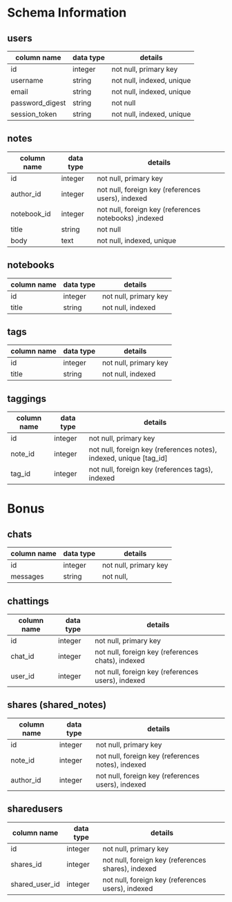 # Schema Information


## users
column name     | data type | details
----------------|-----------|-----------------------
id              | integer   | not null, primary key
username        | string    | not null, indexed, unique
email           | string    | not null, indexed, unique
password_digest | string    | not null
session_token   | string    | not null, indexed, unique

## notes
column name     | data type | details
----------------|-----------|-----------------------
id              | integer   | not null, primary key
author_id       | integer   | not null, foreign key (references users), indexed
notebook_id     | integer   | not null, foreign key (references notebooks) ,indexed
title           | string    | not null
body            | text      | not null, indexed, unique

## notebooks
column name     | data type | details
----------------|-----------|-----------------------
id              | integer   | not null, primary key
title           | string    | not null, indexed

## tags
column name     | data type | details
----------------|-----------|-----------------------
id              | integer   | not null, primary key
title           | string    | not null, indexed

## taggings
column name     | data type | details
----------------|-----------|-----------------------
id              | integer   | not null, primary key
note_id         | integer   | not null, foreign key (references notes), indexed, unique [tag_id]
tag_id          | integer   | not null, foreign key (references tags), indexed


# Bonus

## chats
column name     | data type | details
----------------|-----------|-----------------------
id              | integer   | not null, primary key
messages        | string    | not null,

## chattings
column name     | data type | details
----------------|-----------|-----------------------
id              | integer   | not null, primary key
chat_id         | integer   | not null, foreign key (references chats), indexed
user_id         | integer   | not null, foreign key (references users), indexed

## shares (shared_notes)
column name     | data type | details
----------------|-----------|-----------------------
id              | integer   | not null, primary key
note_id         | integer   | not null, foreign key (references notes), indexed
author_id       | integer   | not null, foreign key (references users), indexed

## sharedusers
column name     | data type | details
----------------|-----------|-----------------------
id              | integer   | not null, primary key
shares_id       | integer   | not null, foreign key (references shares), indexed
shared_user_id  | integer   | not null, foreign key (references users), indexed
